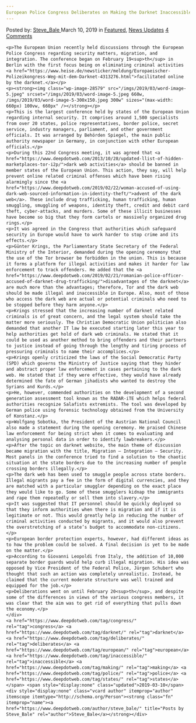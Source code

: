 ```yaml
---
European Police Congress Deliberates on Making the Darknet Inaccessible to its States"
---
```

<article class="post-listing post-28576 post type-post status-publish format-standard has-post-thumbnail hentry  tag-congress tag-deliberates tag-european tag-inaccessible tag-making tag-police tag-states">
    <div class="post-inner">
        <span>Posted by: <a href="https://www.deepdotweb.com/author/steve_bale/" title="">Steve_Bale </a></span>
    <span>March 10, 2019</span>
    <span>in <a href="https://www.deepdotweb.com/category/deepdot-news/" rel="category tag">Featured</a>, <a href="https://www.deepdotweb.com/category/news-updates/" rel="category tag">News Updates</a></span>
    <span><a href="https://www.deepdotweb.com/2019/03/10/european-police-congress-deliberates-on-making-the-darknet-inaccessible-to-its-states/#comments">4 Comments</a></span>
    </p>
    <div class="clear"></div>
    
    <p>The European Union recently held discussions through the European Police Congress regarding security matters, migration, and integration. The conference began on February 19<sup>th</sup> in Berlin with the first focus being on eliminating criminal activities <a href="https://www.heise.de/newsticker/meldung/Europaeischer-Polizeikongress-Weg-mit-dem-Darknet-4313276.html">facilitated online by the darknet.</a></p>
    <p><strong><img class="wp-image-28579" src="/imgs/2019/03/word-image-5.jpeg" srcset="/imgs/2019/03/word-image-5.jpeg 660w, /imgs/2019/03/word-image-5-300x150.jpeg 300w" sizes="(max-width: 660px) 100vw, 660px" /></strong></p>
    <p>This is the largest conference held by states of the European Union regarding internal security. It comprises around 1,500 specialists from over 20 states, police representatives, border police, secret service, industry managers, parliament, and other government officials. It was arranged by Behörden Spiegel, the main public authority newspaper in Germany, in conjunction with other European officials.</p>
    <p>During this 22nd Congress meeting, it was agreed that <a href="https://www.deepdotweb.com/2013/10/28/updated-llist-of-hidden-marketplaces-tor-i2p/">dark web activities</a> should be banned in member states of the European Union. This action, they say, will help prevent online related criminal offenses which have been rising alarmingly since the <a href="https://www.deepdotweb.com/2019/02/22/woman-accused-of-using-dark-web-sourced-information-in-identity-theft/">advent of the dark web</a>. These include drug trafficking, human trafficking, human smuggling, smuggling of weapons, identity theft, credit and debit card theft, cyber-attacks, and murders. Some of these illicit businesses have become so big that they form cartels or massively organized drug rings.</p>
    <p>It was agreed in the Congress that authorities which safeguard security in Europe would have to work harder to stop crime and its effects.</p>
    <p>Günter Krings, the Parliamentary State Secretary of the Federal Ministry of the Interior, demanded during the opening ceremony that the use of the Tor browser be forbidden in the union. This is because it forms a platform for illegal activities and makes it harder for law enforcement to track offenders. He added that the <a href="https://www.deepdotweb.com/2019/02/21/romanian-police-officer-accused-of-darknet-drug-trafficking/">disadvantages of the darknet</a> are much more than the advantages; therefore, Tor and the dark web should be made illegal and inaccessible in Europe. Also, most of those who access the dark web are actual or potential criminals who need to be stopped before they harm anyone.</p>
    <p>Krings stressed that the increasing number of darknet related criminals is of great concern, and the legal system should take the matter more seriously. The Christian Democratic Union politician also demanded that another IT law be executed starting later this year to help authorities get hold of dark web criminals. He stated that it could be used as another method to bring offenders and their partners to justice instead of going through the lengthy and tiring process of pressuring criminals to name their accomplices.</p>
    <p>Krings openly criticized the laws of the Social Democratic Party (SPD) which governs the Ministry of Justice saying that they hinder and abstract proper law enforcement in cases pertaining to the dark web. He stated that if they were effective, they would have already determined the fate of German jihadists who wanted to destroy the Syrians and Kurds.</p>
    <p>He, however, commended authorities on the development of a second generation assessment tool known as the RADAR-iTE which helps federal authorities recognize Salafists extremists. The tool was developed by German police using forensic technology obtained from the University of Konstanz.</p>
    <p>Wolfgang Sobotka, the President of the Austrian National Council also made a statement during the opening ceremony. He praised Chinese law enforcement for being strict when it comes to evaluating and analysing personal data in order to identify lawbreakers.</p>
    <p>After the topic on darknet website, the main theme of discussion became migration with the title, Migration – Integration – Security. Most panels in the conference tried to find a solution to the chaotic situation at the state borders due to the increasing number of people crossing borders illegally.</p>
    <p>The dark web has been used to smuggle people across state borders. Illegal migrants pay a fee in the form of digital currencies, and they are matched with a particular smuggler depending on the exact place they would like to go. Some of these smugglers kidnap the immigrants and rape them repeatedly or sell them into slavery.</p>
    <p>It was suggested that IT personnel should be quickly deployed so that they inform authorities when there is migration and if it is legitimate or not. This would greatly help in reducing the number of criminal activities conducted by migrants, and it would also prevent the overstretching of a state’s budget to accommodate non-citizens.</p>
    <p>European border protection experts, however, had different ideas as to how the problem could be solved. A final decision is yet to be made on the matter.</p>
    <p>According to Giovanni Leopoldi from Italy, the addition of 10,000 separate border guards would help curb illegal migration. His idea was opposed by Vice President of the Federal Police, Jürgen Schubert who thought that such an action was completely unrealistic. Instead, he claimed that the current moderate structure was well trained and equipped for the job.</p>
    <p>Deliberations went on until February 20<sup>th</sup>, and despite some of the differences in views of the various congress members, it was clear that the aim was to get rid of everything that pulls down the economy.</p>
    </div>
    <a href="https://www.deepdotweb.com/tag/congress/" rel="tag">congress</a> <a href="https://www.deepdotweb.com/tag/darknet/" rel="tag">darknet</a> <a href="https://www.deepdotweb.com/tag/deliberates/" rel="tag">deliberates</a> <a href="https://www.deepdotweb.com/tag/european/" rel="tag">european</a> <a href="https://www.deepdotweb.com/tag/inaccessible/" rel="tag">inaccessible</a> <a href="https://www.deepdotweb.com/tag/making/" rel="tag">making</a> <a href="https://www.deepdotweb.com/tag/police/" rel="tag">police</a> <a href="https://www.deepdotweb.com/tag/states/" rel="tag">states</a></span> <span style="display:none" class="updated">2019-03-10</span>
    <div style="display:none" class="vcard author" itemprop="author" itemscope itemtype="http://schema.org/Person"><strong class="fn" itemprop="name"><a href="https://www.deepdotweb.com/author/steve_bale/" title="Posts by Steve_Bale" rel="author">Steve_Bale</a></strong></div>
    
